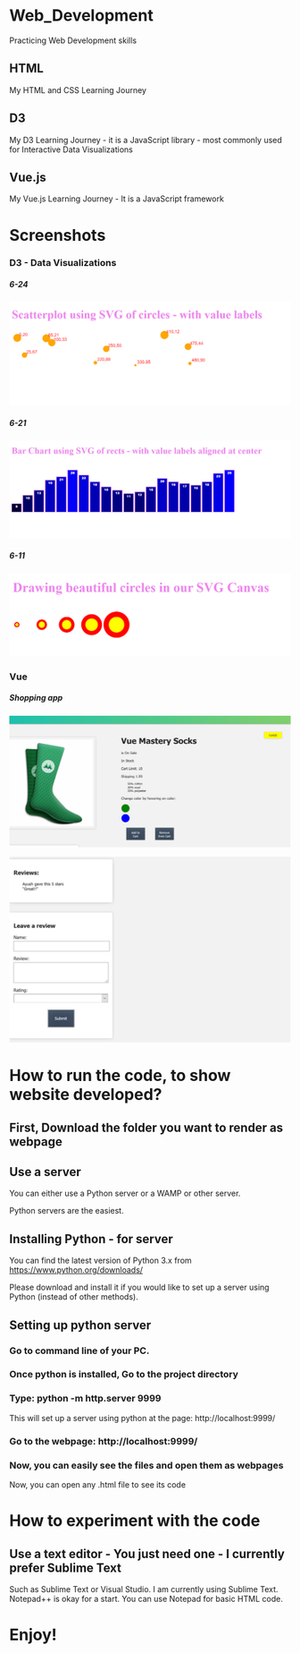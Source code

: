 # Web_Development
Practicing Web Development skills

## HTML
My HTML and CSS Learning Journey

## D3
My D3 Learning Journey - it is a JavaScript library - most commonly used for Interactive Data Visualizations

## Vue.js
My Vue.js Learning Journey - It is a JavaScript framework

# Screenshots

### D3 - Data Visualizations
##### 6-24
![Screenshot](https://github.com/AyushGupta51379/Web_Development/blob/master/D3_Experiments_using_Scott_Murray_book/Code/chapter_06/24_Screenshot.PNG)
##### 6-21
![Screenshot](https://github.com/AyushGupta51379/Web_Development/blob/master/D3_Experiments_using_Scott_Murray_book/Code/chapter_06/21_Screenshot.PNG)
##### 6-11
![Screenshot](https://github.com/AyushGupta51379/Web_Development/blob/master/D3_Experiments_using_Scott_Murray_book/Code/chapter_06/11_Screenshot.PNG)

### Vue

##### Shopping app

![Top](https://github.com/AyushGupta51379/Web_Development/blob/master/Learning_Vue_js/vue_mastery/intro_to_vue3/L11_final/Screenshot.PNG)

![Bottom](https://github.com/AyushGupta51379/Web_Development/blob/master/Learning_Vue_js/vue_mastery/intro_to_vue3/L11_final/Screenshot_2.PNG)



# How to run the code, to show website developed?

## First, Download the folder you want to render as webpage

## Use a server

You can either use a Python server or a WAMP or other server.

Python servers are the easiest.

## Installing Python - for server

You can find the latest version of Python 3.x from https://www.python.org/downloads/

Please download and install it if you would like to set up a server using Python (instead of other methods).

## Setting up python server

### Go to command line of your PC.

### Once python is installed, Go to the project directory

### Type: python -m http.server 9999
This will set up a server using python at the page: http://localhost:9999/

### Go to the webpage: http://localhost:9999/

### Now, you can easily see the files and open them as webpages

Now, you can open any .html file to see its code

# How to experiment with the code

## Use a text editor - You just need one - I currently prefer Sublime Text

Such as Sublime Text or Visual Studio. I am currently using Sublime Text. Notepad++ is okay for a start. You can use Notepad for basic HTML code.

# Enjoy!

